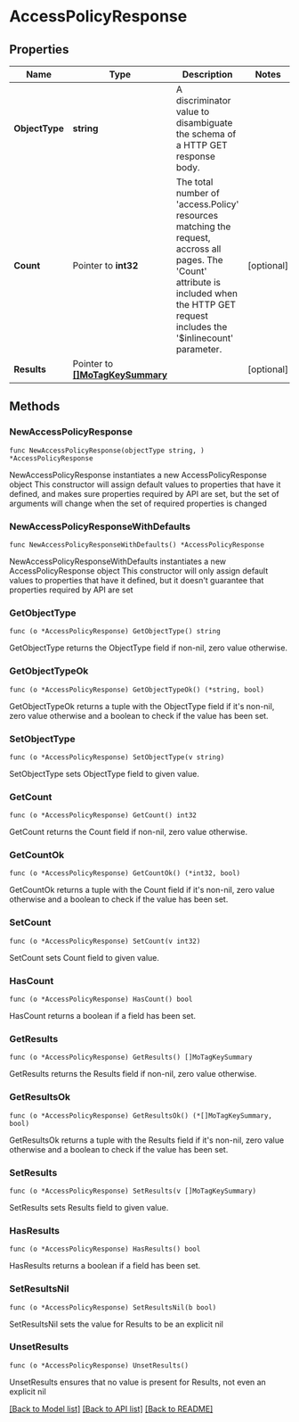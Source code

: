# AccessPolicyResponse

## Properties

Name | Type | Description | Notes
------------ | ------------- | ------------- | -------------
**ObjectType** | **string** | A discriminator value to disambiguate the schema of a HTTP GET response body. | 
**Count** | Pointer to **int32** | The total number of &#39;access.Policy&#39; resources matching the request, accross all pages. The &#39;Count&#39; attribute is included when the HTTP GET request includes the &#39;$inlinecount&#39; parameter. | [optional] 
**Results** | Pointer to [**[]MoTagKeySummary**](MoTagKeySummary.md) |  | [optional] 

## Methods

### NewAccessPolicyResponse

`func NewAccessPolicyResponse(objectType string, ) *AccessPolicyResponse`

NewAccessPolicyResponse instantiates a new AccessPolicyResponse object
This constructor will assign default values to properties that have it defined,
and makes sure properties required by API are set, but the set of arguments
will change when the set of required properties is changed

### NewAccessPolicyResponseWithDefaults

`func NewAccessPolicyResponseWithDefaults() *AccessPolicyResponse`

NewAccessPolicyResponseWithDefaults instantiates a new AccessPolicyResponse object
This constructor will only assign default values to properties that have it defined,
but it doesn't guarantee that properties required by API are set

### GetObjectType

`func (o *AccessPolicyResponse) GetObjectType() string`

GetObjectType returns the ObjectType field if non-nil, zero value otherwise.

### GetObjectTypeOk

`func (o *AccessPolicyResponse) GetObjectTypeOk() (*string, bool)`

GetObjectTypeOk returns a tuple with the ObjectType field if it's non-nil, zero value otherwise
and a boolean to check if the value has been set.

### SetObjectType

`func (o *AccessPolicyResponse) SetObjectType(v string)`

SetObjectType sets ObjectType field to given value.


### GetCount

`func (o *AccessPolicyResponse) GetCount() int32`

GetCount returns the Count field if non-nil, zero value otherwise.

### GetCountOk

`func (o *AccessPolicyResponse) GetCountOk() (*int32, bool)`

GetCountOk returns a tuple with the Count field if it's non-nil, zero value otherwise
and a boolean to check if the value has been set.

### SetCount

`func (o *AccessPolicyResponse) SetCount(v int32)`

SetCount sets Count field to given value.

### HasCount

`func (o *AccessPolicyResponse) HasCount() bool`

HasCount returns a boolean if a field has been set.

### GetResults

`func (o *AccessPolicyResponse) GetResults() []MoTagKeySummary`

GetResults returns the Results field if non-nil, zero value otherwise.

### GetResultsOk

`func (o *AccessPolicyResponse) GetResultsOk() (*[]MoTagKeySummary, bool)`

GetResultsOk returns a tuple with the Results field if it's non-nil, zero value otherwise
and a boolean to check if the value has been set.

### SetResults

`func (o *AccessPolicyResponse) SetResults(v []MoTagKeySummary)`

SetResults sets Results field to given value.

### HasResults

`func (o *AccessPolicyResponse) HasResults() bool`

HasResults returns a boolean if a field has been set.

### SetResultsNil

`func (o *AccessPolicyResponse) SetResultsNil(b bool)`

 SetResultsNil sets the value for Results to be an explicit nil

### UnsetResults
`func (o *AccessPolicyResponse) UnsetResults()`

UnsetResults ensures that no value is present for Results, not even an explicit nil

[[Back to Model list]](../README.md#documentation-for-models) [[Back to API list]](../README.md#documentation-for-api-endpoints) [[Back to README]](../README.md)


